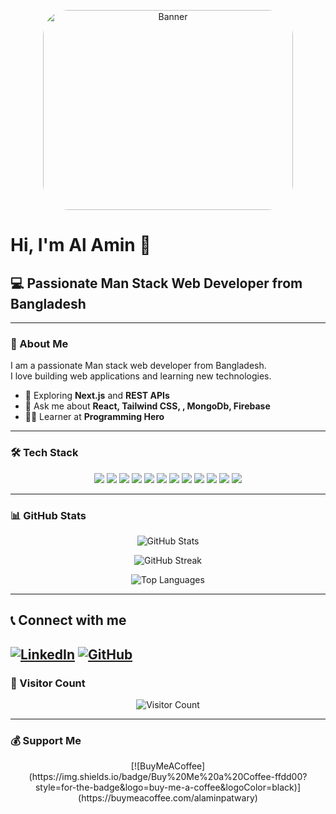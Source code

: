 <!-- Banner Image -->
<p align="center">
  <img src="https://i.ibb.co/XrwtsB8K/unnamed.jpg" alt="Banner" width="400" height="320" style="border-radius: 40px;" />
</p>

# Hi, I'm Al Amin 👋  
## 💻 Passionate Man Stack Web Developer from Bangladesh

---

### 🚀 About Me
I am a passionate Man stack web developer from Bangladesh.  
I love building web applications and learning new technologies.
 
- 🌱 Exploring **Next.js** and **REST APIs**  
- 💬 Ask me about **React, Tailwind CSS, , MongoDb, Firebase**  
- 👨‍🎓 Learner at **Programming Hero**

---

### 🛠️ Tech Stack

<p align="center">
  <img src="https://img.shields.io/badge/javascript-%23323330.svg?style=for-the-badge&logo=javascript&logoColor=%23F7DF1E" />
  <img src="https://img.shields.io/badge/react-%2320232a.svg?style=for-the-badge&logo=react&logoColor=%2361DAFB" />
  <img src="https://img.shields.io/badge/React_Router-CA4245?style=for-the-badge&logo=react-router&logoColor=white" />
  <img src="https://img.shields.io/badge/-React%20Query-FF4154?style=for-the-badge&logo=react-query&logoColor=white" />
  <img src="https://img.shields.io/badge/react_native-%2320232a.svg?style=for-the-badge&logo=react&logoColor=%2361DAFB" />
  <img src="https://img.shields.io/badge/React%20Hook%20Form-%23EC5990.svg?style=for-the-badge&logo=reacthookform&logoColor=white" />
  <img src="https://img.shields.io/badge/Context--Api-000000?style=for-the-badge&logo=react" />
  <img src="https://img.shields.io/badge/node.js-6DA55F?style=for-the-badge&logo=node.js&logoColor=white" />
  <img src="https://img.shields.io/badge/MongoDB-%234ea94b.svg?style=for-the-badge&logo=mongodb&logoColor=white" />
  <img src="https://img.shields.io/badge/tailwindcss-%2338B2AC.svg?style=for-the-badge&logo=tailwind-css&logoColor=white" />
  <img src="https://img.shields.io/badge/css3-%231572B6.svg?style=for-the-badge&logo=css3&logoColor=white" />
  <img src="https://img.shields.io/badge/git-%23F05032.svg?style=for-the-badge&logo=git&logoColor=white" />
</p>

---

### 📊 GitHub Stats

<p align="center">
  <img src="https://github-readme-stats.vercel.app/api?username=malamin59&theme=dark&hide_border=false&include_all_commits=true&count_private=true" alt="GitHub Stats" />
</p>

<p align="center">
  <img src="https://nirzak-streak-stats.vercel.app/?user=malamin59&theme=dark&hide_border=false" alt="GitHub Streak" />
</p>

<p align="center">
  <img src="https://github-readme-stats.vercel.app/api/top-langs/?username=malamin59&theme=dark&hide_border=false&layout=compact" alt="Top Languages" />
</p>

---

## 📞 Connect with me

[![LinkedIn](https://img.shields.io/badge/LinkedIn-0077B5?style=for-the-badge&logo=linkedin&logoColor=white)](https://www.linkedin.com/in/alamin-epb/)
[![GitHub](https://img.shields.io/badge/GitHub-181717?style=for-the-badge&logo=github&logoColor=white)](https://github.com/malamin59)
---

### 🔢 Visitor Count

<p align="center">
  <img src="https://visitcount.itsvg.in/api?id=malamin59&icon=0&color=0" alt="Visitor Count" />
</p>

---

### 💰 Support Me

<p align="center">
  [![BuyMeACoffee](https://img.shields.io/badge/Buy%20Me%20a%20Coffee-ffdd00?style=for-the-badge&logo=buy-me-a-coffee&logoColor=black)](https://buymeacoffee.com/alaminpatwary)
</p>

<!-- Proudly created with GPRM ( https://gprm.itsvg.in ) -->
